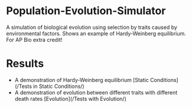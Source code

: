 # Population-Evolution-Simulator
A simulation of biological evolution using selection by traits caused by environmental factors. Shows an example of Hardy-Weinberg equilibrium. For AP Bio extra credit! 

# Results

- A demonstration of Hardy-Weinberg equilibrium [Static Conditions](/Tests in Static Conditions/)
- A demonstration of evolution between different traits with different death rates [Evolution](/Tests with Evolution/)
